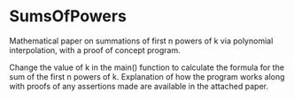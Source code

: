 # SumsOfPowers

Mathematical paper on summations of first n powers of k via polynomial interpolation, with a proof of concept program.

Change the value of k in the main() function to calculate the formula for the sum of the first n powers of k. Explanation of how the program works along with proofs of any assertions made are available in the attached paper.
